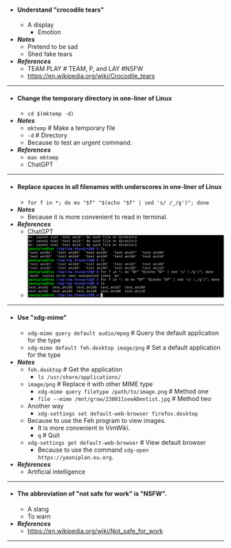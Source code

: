 - #### Understand "crocodile tears"
    - A display
        - Emotion
- ***Notes***
    - Pretend to be sad
    - Shed fake tears
- ***References***
    - TEAM PLAY # TEAM, P, and LAY #NSFW
    - https://en.wikipedia.org/wiki/Crocodile_tears
- ---
- #### Change the temporary directory in one-liner of Linux
    - `cd $(mktemp -d)`
- ***Notes***
    - `mktemp` # Make a temporary file
    - `-d` # Directory
    - Because to test an urgent command.
- ***References***
    - `man mktemp`
    - ChatGPT
- ---
- #### Replace spaces in all filenames with underscores in one-liner of Linux
    - `for f in *; do mv "$f" "$(echo "$f" | sed 's/ /_/g')"; done`
- ***Notes***
    -  Because it is more convenient to read in terminal.
- ***References***
    - ChatGPT
    - ![2023-04-10_13-20.png](../assets/2023-04-10_13-20.png)
- ---
- #### Use "xdg-mime"
    - `xdg-mime query default audio/mpeg` # Query the default application for the type
    - `xdg-mime default feh.desktop image/png` # Set a default application for the type
- ***Notes***
    - `feh.desktop` # Get the application
        - `ls /usr/share/applications/`
    - `image/png` # Replace it with other MIME type
        - `xdg-mime query filetype /path/to/image.png` # Method one
        - `file --mime /mnt/grow/230811seeADentist.jpg` # Method two
    - Another way
        - `xdg-settings set default-web-browser firefox.desktop`
    - Because to use the Feh program to view images.
        - It is more convenient in VimWiki.
        - `q` # Quit
    - `xdg-settings get default-web-browser` # View default browser
        - Because to use the command `xdg-open https://yaoniplan.eu.org`.
- ***References***
    - Artificial intelligence
- ---
- #### The abbreviation of "not safe for work" is "NSFW".
    - A slang
    - To warn
- ***References***
    - https://en.wikipedia.org/wiki/Not_safe_for_work
- ---
